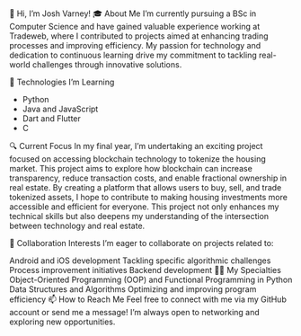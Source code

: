 👋 Hi, I’m Josh Varney!
🎓 About Me
I’m currently pursuing a BSc in Computer Science and have gained valuable experience working at Tradeweb, where I contributed to projects aimed at enhancing trading processes and improving efficiency. My passion for technology and dedication to continuous learning drive my commitment to tackling real-world challenges through innovative solutions.

🌱 Technologies I’m Learning
- Python
- Java and JavaScript
- Dart and Flutter
- C
  
🔍 Current Focus
In my final year, I’m undertaking an exciting project focused on accessing blockchain technology to tokenize the housing market. This project aims to explore how blockchain can increase transparency, reduce transaction costs, and enable fractional ownership in real estate. By creating a platform that allows users to buy, sell, and trade tokenized assets, I hope to contribute to making housing investments more accessible and efficient for everyone. This project not only enhances my technical skills but also deepens my understanding of the intersection between technology and real estate.

🤝 Collaboration Interests
I’m eager to collaborate on projects related to:

Android and iOS development
Tackling specific algorithmic challenges
Process improvement initiatives
Backend development
👌🏻 My Specialties
Object-Oriented Programming (OOP) and Functional Programming in Python
Data Structures and Algorithms
Optimizing and improving program efficiency
📫 How to Reach Me
Feel free to connect with me via my GitHub account or send me a message! I’m always open to networking and exploring new opportunities.
